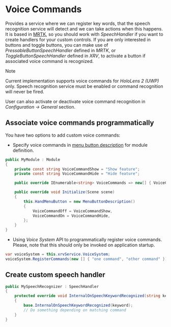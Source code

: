 # Voice Commands

Provides a service where we can register key words, that the speech recognition service will detect and we can take actions when this happens. It is based in [MRTK](../mrtk/index.md), so you should work with _SpeechHandler_ if you want to create handlers for your custom controls. If you are only interested in buttons and toggle buttons, you can make use of _PressableButtonSpeechHandler_ defined in _MRTK_, or _ToggleButtonSpeechHandler_ defined in _XRV_, to activate a button if associated voice command is recognized.

> [!NOTE]
> Current implementation supports voice commands for _HoloLens 2 (UWP)_ only. Speech recognition service must be enabled or command recognition will never be fired.

User can also activate or deactivate voice command recognition in _Configuration -> General_ section.

## Associate voice commands programmatically

You have two options to add custom voice commands:
- Specify voice commands in [menu button description](hand_menu.md) for module definition.

```csharp
public MyModule : Module 
{
    private const string VoiceCommandShow = "Show feature";
    private const string VoiceCommandHide = "Hide feature";

    public override IEnumerable<string> VoiceCommands => new[] { VoiceCommandShow, VoiceCommandHide };

    public override void Initialize(Scene scene)
    {
        this.HandMenuButton = new MenuButtonDescription()
        {
            VoiceCommandOff = VoiceCommandShow,
            VoiceCommandOn = VoiceCommandHide,
        };
    }
}
```
- Using _Voice System_ API to programmatically register voice commands. Please, note that this should only be invoked on application startup.

```csharp
var voiceSystem = this.xrvService.VoiceSystem;
voiceSystem.RegisterCommands(new [] { "one command", "other command" });
```

## Create custom speech handler

```csharp
public MySpeechRecognizer : SpeechHandler 
{
    protected override void InternalOnSpeechKeywordRecognized(string keyword)
    {
        base.InternalOnSpeechKeywordRecognized(keyword);
        // Do something depending on matching command
    }
}
```
